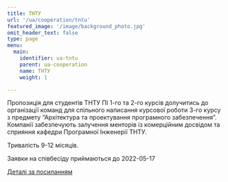 ```yaml
---
title: ТНТУ
url: '/ua/cooperation/tntu'
featured_image: '/image/background_photo.jpg'
omit_header_text: false
type: page
menu:
  main:
    identifier: ua-tntu
    parent: ua-cooperation
    name: ТНТУ
    weight: 1

---
```


Пропозиція для студентів ТНТУ ПІ 1-го та 2-го курсів долучитись до організації команд для спільного написання курсової 
роботи 3-го курсу з предмету “Архітектура та проектування програмного забезпечення”. Компанії забезпечують залучення 
менторів із комерційним досвідом та сприяння кафедри Програмної Інженерії ТНТУ.

Тривалість 9-12 місяців.

Заявки на співбесіду приймаються до 2022-05-17

[Деталі за посиланням](https://bit.ly/3gOo2fe)
